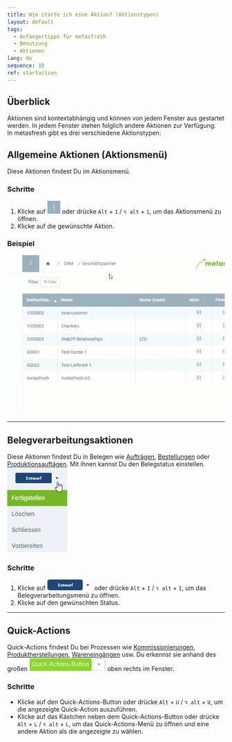 ```yaml
---
title: Wie starte ich eine Aktion? (Aktionstypen)
layout: default
tags:
  - Anfängertipps für metasfresh
  - Benutzung
  - Aktionen
lang: de
sequence: 10
ref: startaction
---
```


## Überblick
Aktionen sind kontextabhängig und können von jedem Fenster aus gestartet werden. In jedem Fenster stehen folglich andere Aktionen zur Verfügung.<br>
In metasfresh gibt es drei verschiedene Aktionstypen:

## Allgemeine Aktionen (Aktionsmenü)
Diese Aktionen findest Du im Aktionsmenü.

### Schritte
1. Klicke auf ![](assets/actionsmenu_WebUI.png) oder drücke `Alt` + `1` / `⌥ alt` + `1`, um das Aktionsmenü zu öffnen.
1. Klicke auf die gewünschte Aktion.

### Beispiel
![](assets/AktionStarten.gif)

---

## Belegverarbeitungsaktionen
Diese Aktionen findest Du in Belegen wie [Aufträgen](Auftrag_erfassen), [Bestellungen](Bestellung_erfassen) oder [Produktionsauftägen](NeuerProduktionsauftrag). Mit ihnen kannst Du den Belegstatus einstellen.<br>
![](assets/Menue_Belegverarbeitungsaktionen.png)

### Schritte
1. Klicke auf ![](assets/Belegverarbeitungsaktionen_default.png) oder drücke `Alt` + `I` / `⌥ alt` + `I`, um das Belegverarbeitungsmenü zu öffnen.
1. Klicke auf den gewünschten Status.

---

## Quick-Actions
Quick-Actions findest Du bei Prozessen wie [Kommissionierungen](Lieferung_kommissionieren), [Produktherstellungen](ProduktionFertigstellung), [Wareneingängen](Zu_Bestellung_Wareneingang_erstellen) usw. Du erkennst sie anhand des großen ![](assets/Quick-Actions-Button.png) oben rechts im Fenster.

### Schritte
- Klicke auf den Quick-Actions-Button oder drücke `Alt` + `U` / `⌥ alt` + `U`, um die angezeigte Quick-Action auszuführen.
- Klicke auf das Kästchen neben dem Quick-Actions-Button oder drücke `Alt` + `L` / `⌥ alt` + `L`, um das Quick-Actions-Menü zu öffnen und eine andere Aktion als die angezeigte zu wählen.
